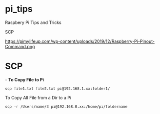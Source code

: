 # pi_tips
Raspbery Pi Tips and Tricks 


SCP 


https://pimylifeup.com/wp-content/uploads/2019/12/Raspberry-Pi-Pinout-Command.png


<h1> SCP  </h1> - <b> To Copy File to Pi </b>
    
    scp file1.txt file2.txt pi@192.168.1.xx:folder1/


To Copy All File from a Dir to a Pi
    
    scp -r /Users/name/3 pi@192.168.0.xx:/home/pi/foldername
    
    



   

